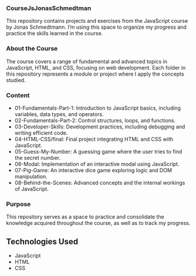 ### CourseJsJonasSchmedtman

This repository contains projects and exercises from the JavaScript course by Jonas Schmedtmann. I’m using this space to organize my progress and practice the skills learned in the course.

### About the Course
The course covers a range of fundamental and advanced topics in JavaScript, HTML, and CSS, focusing on web development. Each folder in this repository represents a module or project where I apply the concepts studied.

### Content
- 01-Fundamentals-Part-1: Introduction to JavaScript basics, including variables, data types, and operators.
- 02-Fundamentals-Part-2: Control structures, loops, and functions.
- 03-Developer-Skills: Development practices, including debugging and writing efficient code.
- 04-HTML-CSS/final: Final project integrating HTML and CSS with JavaScript.
- 05-Guess-My-Number: A guessing game where the user tries to find the secret number.
- 06-Modal: Implementation of an interactive modal using JavaScript.
- 07-Pig-Game: An interactive dice game exploring logic and DOM manipulation.
- 08-Behind-the-Scenes: Advanced concepts and the internal workings of JavaScript.
### Purpose
This repository serves as a space to practice and consolidate the knowledge acquired throughout the course, as well as to track my progress.

## Technologies Used
- JavaScript
- HTML
- CSS

